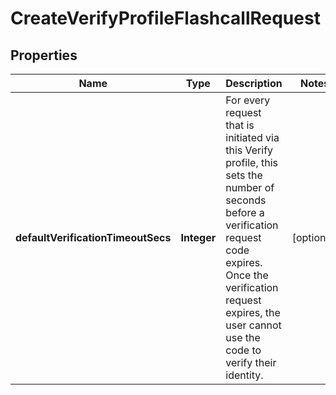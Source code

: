 

# CreateVerifyProfileFlashcallRequest


## Properties

Name | Type | Description | Notes
------------ | ------------- | ------------- | -------------
**defaultVerificationTimeoutSecs** | **Integer** | For every request that is initiated via this Verify profile, this sets the number of seconds before a verification request code expires. Once the verification request expires, the user cannot use the code to verify their identity. |  [optional]



